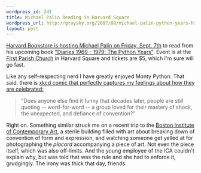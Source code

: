 ```yaml
--- 
wordpress_id: 241
title: Michael Palin Reading in Harvard Square
wordpress_url: http://graysky.org/2007/08/michael-palin-python-years-harvard-square/
layout: post
---
```

<a href="http://www.harvard.com/events/press_release.php?id=1878">Harvard Bookstore is hosting Michael Palin on Friday, Sept. 7th</a> to read from his upcoming book <a href="http://www.amazon.com/dp/0312369352/ref=nosim?tag=mikechampion">"Diaries 1969 - 1979: The Python Years"</a>. Event is at the <a href="http://www.firstparishcambridge.org/">First Parish Church</a> in Harvard Square and tickets are $5, which I'm sure will go fast.

Like any self-respecting nerd I have greatly enjoyed Monty Python. That said, there is <a href="http://www.xkcd.com/16/">xkcd comic that perfectly captures my feelings about how they are celebrated:</a>

<blockquote>
"Does anyone else find it funny that decades later, people are still quoting -- word-for-word -- a group loved for their mastery of shock, the unexpected, and defiance of convention?"
</blockquote>

Right on. Something similar struck me on a recent trip to the <a href="http://www.icaboston.org/">Boston Institute of Contemporary Art</a>, a sterile building filled with art about breaking down of convention of form and expression, and watching someone get yelled at for photographing the <em>placard</em> accompanying a piece of art. Not even the piece itself, which was also off-limits. And the young employee of the ICA couldn't explain why, but was told that was the rule and she had to enforce it, grudgingly. The irony was thick that day, friends.
